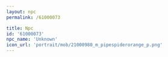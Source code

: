 ```yaml
---
layout: npc
permalink: /61000073

title: Npc
id: '61000073'
npc_name: 'Unknown'
icon_url: 'portrait/mob/21000980_m_pipespiderorange_p.png'
---
```

